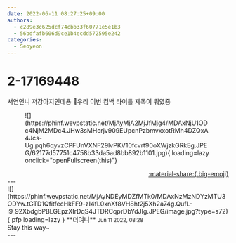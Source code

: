 ```yaml
---
date: 2022-06-11 08:27:25+09:00
authors:
  - c289e3c625dcf74cbb33f60771e5e1b3
  - 56bdfafb606d9ce1b4ecdd572595e242
categories:
  - Seoyeon
---
```


# 2-17169448

<div class="post-container" markdown="1">
<div class="content-container md-sidebar__scrollwrap" markdown="1">

서연언니 저강아지인데용 🥺우리 이번 컴백 타이틀 제목이 뭐였죵
<figure markdown="1">
![](https://phinf.wevpstatic.net/MjAyMjA2MjJfMjg4/MDAxNjU1ODc4NjM2MDc4.JHw3sMHcrjv909EUpcnPzbmvxxotRMh4DZQxA4Jcs-Ug.pqh6qyvzCPFUnVXNF29lvPKV10fcvrt90oXWjzkGRkEg.JPEG/62177d57751c4758b33da5ad8bb892b1101.jpg){ loading=lazy onclick="openFullscreen(this)"}
</figure>


</div>
</div>

<div style="text-align: right;" markdown="1">
<a href="https://weverse.io/fromis9/fanpost/2-17169448" style="text-align: right;">:material-share:{.big-emoji}</a>
</div>
---

<div class="comments-container md-sidebar__scrollwrap" markdown="1">
<div class="comment" markdown="1">
<div class='id-container' markdown="1">
![](https://phinf.wevpstatic.net/MjAyNDEyMDZfMTk0/MDAxNzMzNDYzMTU3ODYw.tGTD1QfitfecHkFF9-zI4fL0xnXf8VH8ht2j5Xh2a74g.QufL-i9_92XbdgbPBLGEpzXIrDqS4JTDRCqprDbYdJIg.JPEG/image.jpg?type=s72){ pfp loading=lazy }
**<span class="artist">더여니</span>** <small>Jun 11 2022, 08:28</small><br>
</div>
<div class='comment-body' markdown="1">
Stay this way~
</div>
</div>
</div>
---
